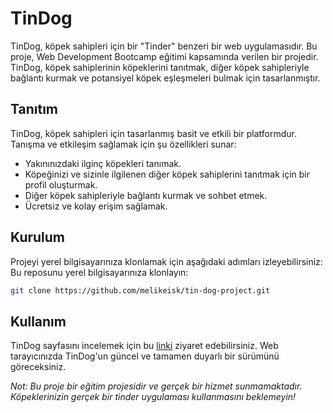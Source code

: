 # TinDog

TinDog, köpek sahipleri için bir "Tinder" benzeri bir web uygulamasıdır. Bu proje, Web Development Bootcamp eğitimi kapsamında verilen bir projedir. TinDog, köpek sahiplerinin köpeklerini tanıtmak, diğer köpek sahipleriyle bağlantı kurmak ve potansiyel köpek eşleşmeleri bulmak için tasarlanmıştır.

## Tanıtım

TinDog, köpek sahipleri için tasarlanmış basit ve etkili bir platformdur. Tanışma ve etkileşim sağlamak için şu özellikleri sunar:

- Yakınınızdaki ilginç köpekleri tanımak.
- Köpeğinizi ve sizinle ilgilenen diğer köpek sahiplerini tanıtmak için bir profil oluşturmak.
- Diğer köpek sahipleriyle bağlantı kurmak ve sohbet etmek.
- Ücretsiz ve kolay erişim sağlamak.

## Kurulum

Projeyi yerel bilgisayarınıza klonlamak için aşağıdaki adımları izleyebilirsiniz:
 Bu reposunu yerel bilgisayarınıza klonlayın: 
   ```bash
   git clone https://github.com/melikeisk/tin-dog-project.git 
   ```

## Kullanım
   
TinDog sayfasını incelemek için bu [linki](https://melikeisk.github.io/tin-dog-project/) ziyaret edebilirsiniz. Web tarayıcınızda TinDog'un güncel ve tamamen duyarlı bir sürümünü göreceksiniz.

  *Not: Bu proje bir eğitim projesidir ve gerçek bir hizmet sunmamaktadır. Köpeklerinizin gerçek bir tinder uygulaması kullanmasını beklemeyin!*